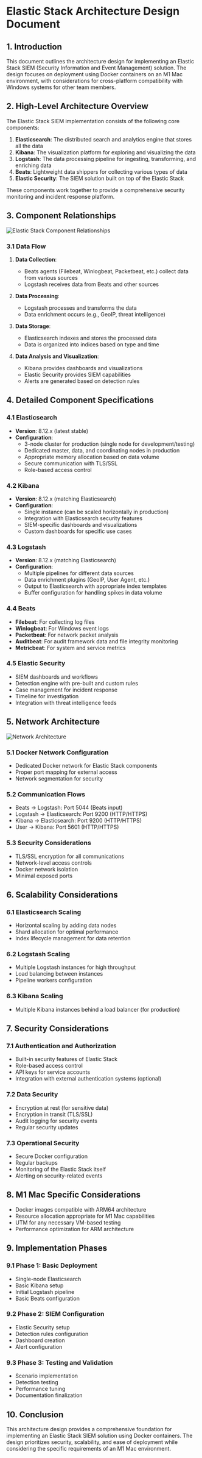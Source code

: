 # Elastic Stack Architecture Design Document

## 1. Introduction

This document outlines the architecture design for implementing an Elastic Stack SIEM (Security Information and Event Management) solution. The design focuses on deployment using Docker containers on an M1 Mac environment, with considerations for cross-platform compatibility with Windows systems for other team members.

## 2. High-Level Architecture Overview

The Elastic Stack SIEM implementation consists of the following core components:

1. **Elasticsearch**: The distributed search and analytics engine that stores all the data
2. **Kibana**: The visualization platform for exploring and visualizing the data
3. **Logstash**: The data processing pipeline for ingesting, transforming, and enriching data
4. **Beats**: Lightweight data shippers for collecting various types of data
5. **Elastic Security**: The SIEM solution built on top of the Elastic Stack

These components work together to provide a comprehensive security monitoring and incident response platform.

## 3. Component Relationships

![Elastic Stack Component Relationships](./images/component_relationships.png)

### 3.1 Data Flow

1. **Data Collection**: 
   - Beats agents (Filebeat, Winlogbeat, Packetbeat, etc.) collect data from various sources
   - Logstash receives data from Beats and other sources

2. **Data Processing**:
   - Logstash processes and transforms the data
   - Data enrichment occurs (e.g., GeoIP, threat intelligence)

3. **Data Storage**:
   - Elasticsearch indexes and stores the processed data
   - Data is organized into indices based on type and time

4. **Data Analysis and Visualization**:
   - Kibana provides dashboards and visualizations
   - Elastic Security provides SIEM capabilities
   - Alerts are generated based on detection rules

## 4. Detailed Component Specifications

### 4.1 Elasticsearch

- **Version**: 8.12.x (latest stable)
- **Configuration**:
  - 3-node cluster for production (single node for development/testing)
  - Dedicated master, data, and coordinating nodes in production
  - Appropriate memory allocation based on data volume
  - Secure communication with TLS/SSL
  - Role-based access control

### 4.2 Kibana

- **Version**: 8.12.x (matching Elasticsearch)
- **Configuration**:
  - Single instance (can be scaled horizontally in production)
  - Integration with Elasticsearch security features
  - SIEM-specific dashboards and visualizations
  - Custom dashboards for specific use cases

### 4.3 Logstash

- **Version**: 8.12.x (matching Elasticsearch)
- **Configuration**:
  - Multiple pipelines for different data sources
  - Data enrichment plugins (GeoIP, User Agent, etc.)
  - Output to Elasticsearch with appropriate index templates
  - Buffer configuration for handling spikes in data volume

### 4.4 Beats

- **Filebeat**: For collecting log files
- **Winlogbeat**: For Windows event logs
- **Packetbeat**: For network packet analysis
- **Auditbeat**: For audit framework data and file integrity monitoring
- **Metricbeat**: For system and service metrics

### 4.5 Elastic Security

- SIEM dashboards and workflows
- Detection engine with pre-built and custom rules
- Case management for incident response
- Timeline for investigation
- Integration with threat intelligence feeds

## 5. Network Architecture

![Network Architecture](./images/network_architecture.png)

### 5.1 Docker Network Configuration

- Dedicated Docker network for Elastic Stack components
- Proper port mapping for external access
- Network segmentation for security

### 5.2 Communication Flows

- Beats → Logstash: Port 5044 (Beats input)
- Logstash → Elasticsearch: Port 9200 (HTTP/HTTPS)
- Kibana → Elasticsearch: Port 9200 (HTTP/HTTPS)
- User → Kibana: Port 5601 (HTTP/HTTPS)

### 5.3 Security Considerations

- TLS/SSL encryption for all communications
- Network-level access controls
- Docker network isolation
- Minimal exposed ports

## 6. Scalability Considerations

### 6.1 Elasticsearch Scaling

- Horizontal scaling by adding data nodes
- Shard allocation for optimal performance
- Index lifecycle management for data retention

### 6.2 Logstash Scaling

- Multiple Logstash instances for high throughput
- Load balancing between instances
- Pipeline workers configuration

### 6.3 Kibana Scaling

- Multiple Kibana instances behind a load balancer (for production)

## 7. Security Considerations

### 7.1 Authentication and Authorization

- Built-in security features of Elastic Stack
- Role-based access control
- API keys for service accounts
- Integration with external authentication systems (optional)

### 7.2 Data Security

- Encryption at rest (for sensitive data)
- Encryption in transit (TLS/SSL)
- Audit logging for security events
- Regular security updates

### 7.3 Operational Security

- Secure Docker configuration
- Regular backups
- Monitoring of the Elastic Stack itself
- Alerting on security-related events

## 8. M1 Mac Specific Considerations

- Docker images compatible with ARM64 architecture
- Resource allocation appropriate for M1 Mac capabilities
- UTM for any necessary VM-based testing
- Performance optimization for ARM architecture

## 9. Implementation Phases

### 9.1 Phase 1: Basic Deployment

- Single-node Elasticsearch
- Basic Kibana setup
- Initial Logstash pipeline
- Basic Beats configuration

### 9.2 Phase 2: SIEM Configuration

- Elastic Security setup
- Detection rules configuration
- Dashboard creation
- Alert configuration

### 9.3 Phase 3: Testing and Validation

- Scenario implementation
- Detection testing
- Performance tuning
- Documentation finalization

## 10. Conclusion

This architecture design provides a comprehensive foundation for implementing an Elastic Stack SIEM solution using Docker containers. The design prioritizes security, scalability, and ease of deployment while considering the specific requirements of an M1 Mac environment.
